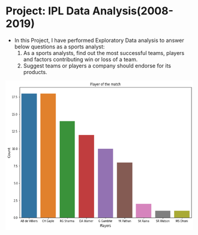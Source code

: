 
# **Project: IPL Data Analysis(2008-2019)**

* In this Project, I have performed Exploratory Data analysis to answer below questions as a sports analyst: 
  1. As a sports analysts, find out the most successful teams, players and factors contributing win or loss of a team.
  2. Suggest teams or players a company should endorse for its products.

<img src="https://github.com/bhatt-priyadutt/priyadutt-portfolio/blob/main/images/ipl.png" width=500px height=400px/>
